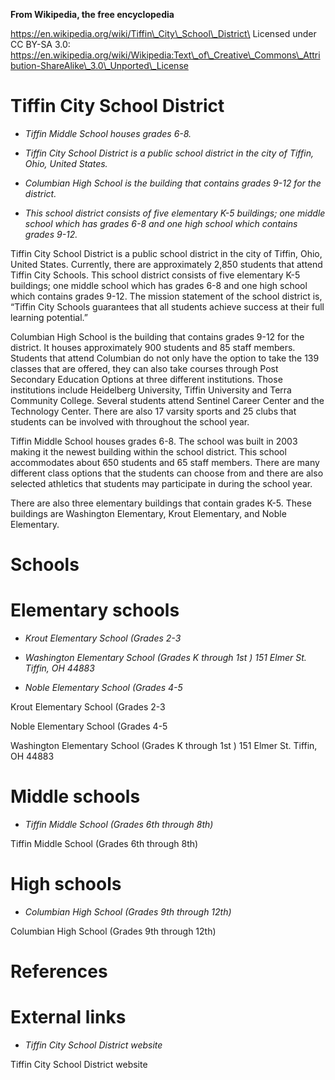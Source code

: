 **From Wikipedia, the free encyclopedia**

https://en.wikipedia.org/wiki/Tiffin\_City\_School\_District\
Licensed under CC BY-SA 3.0:\
https://en.wikipedia.org/wiki/Wikipedia:Text\_of\_Creative\_Commons\_Attribution-ShareAlike\_3.0\_Unported\_License

Tiffin City School District
===========================

-   *Tiffin Middle School houses grades 6-8.*

-   *Tiffin City School District is a public school district in the city
    of Tiffin, Ohio, United States.*

-   *Columbian High School is the building that contains grades 9-12 for
    the district.*

-   *This school district consists of five elementary K-5 buildings; one
    middle school which has grades 6-8 and one high school which
    contains grades 9-12.*

Tiffin City School District is a public school district in the city of
Tiffin, Ohio, United States. Currently, there are approximately 2,850
students that attend Tiffin City Schools. This school district consists
of five elementary K-5 buildings; one middle school which has grades 6-8
and one high school which contains grades 9-12. The mission statement of
the school district is, “Tiffin City Schools guarantees that all
students achieve success at their full learning potential.”

Columbian High School is the building that contains grades 9-12 for the
district. It houses approximately 900 students and 85 staff members.
Students that attend Columbian do not only have the option to take the
139 classes that are offered, they can also take courses through Post
Secondary Education Options at three different institutions. Those
institutions include Heidelberg University, Tiffin University and Terra
Community College. Several students attend Sentinel Career Center and
the Technology Center. There are also 17 varsity sports and 25 clubs
that students can be involved with throughout the school year.

Tiffin Middle School houses grades 6-8. The school was built in 2003
making it the newest building within the school district. This school
accommodates about 650 students and 65 staff members. There are many
different class options that the students can choose from and there are
also selected athletics that students may participate in during the
school year.

There are also three elementary buildings that contain grades K-5. These
buildings are Washington Elementary, Krout Elementary, and Noble
Elementary.

Schools
=======

Elementary schools
==================

-   *Krout Elementary School (Grades 2-3*

-   *Washington Elementary School (Grades K through 1st ) 151 Elmer St.
    Tiffin, OH 44883*

-   *Noble Elementary School (Grades 4-5*

Krout Elementary School (Grades 2-3

Noble Elementary School (Grades 4-5

Washington Elementary School (Grades K through 1st ) 151 Elmer St.
Tiffin, OH 44883

Middle schools
==============

-   *Tiffin Middle School (Grades 6th through 8th)*

Tiffin Middle School (Grades 6th through 8th)

High schools
============

-   *Columbian High School (Grades 9th through 12th)*

Columbian High School (Grades 9th through 12th)

References
==========

External links
==============

-   *Tiffin City School District website*

Tiffin City School District website
